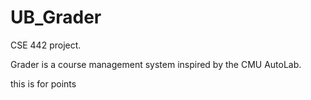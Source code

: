 # UB_Grader

CSE 442 project.

Grader is a course management system inspired by the CMU AutoLab.






















































this is for points










